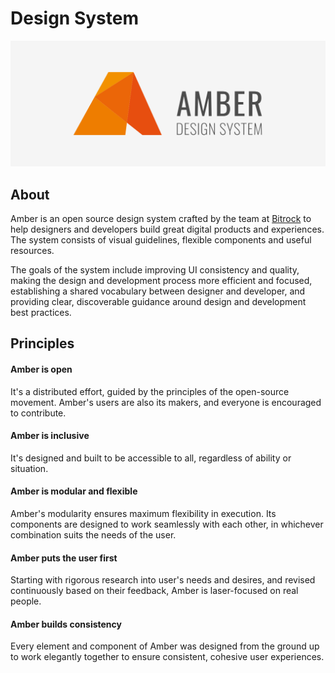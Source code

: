 # Design System

![Cover](/img/cover.png)

## About

Amber is an open source design system crafted by the team at [Bitrock](https://bitrock.it/) to help designers and developers build great digital products and experiences. The system consists of visual guidelines, flexible components and useful resources.

The goals of the system include improving UI consistency and quality, making the design and development process more efficient and focused, establishing a shared vocabulary between designer and developer, and providing clear, discoverable guidance around design and development best practices.

## Principles

#### Amber is open
It's a distributed effort, guided by the principles of the open-source movement. Amber's users are also its makers, and everyone is encouraged to contribute.

#### Amber is inclusive

It's designed and built to be accessible to all, regardless of ability or situation.

#### Amber is modular and flexible
Amber's modularity ensures maximum flexibility in execution. Its components are designed to work seamlessly with each other, in whichever combination suits the needs of the user.

#### Amber puts the user first
Starting with rigorous research into user's needs and desires, and revised continuously based on their feedback, Amber is laser-focused on real people.

#### Amber builds consistency
Every element and component of Amber was designed from the ground up to work elegantly together to ensure consistent, cohesive user experiences.

<!-- Think more about people. User-centered over design-centered. Bring people at the center of the digital product giving them feedbacks, animations, human dimension, digital contact, interaction. Something light, responsive, fast, interactive → GOAL: better user experience -->